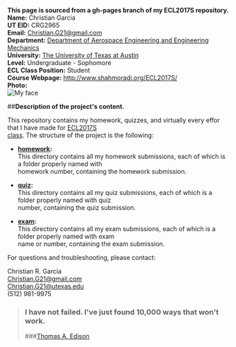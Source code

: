 **This page is sourced from a gh-pages branch of my ECL2017S repository.**
**Name:** Christian Garcia  
**UT EID:** CRG2965  
**Email:** Christian.G21@gmail.com  
**Department:** [Department of Aerospace Engineering and Engineering Mechanics](http://www.ae.utexas.edu/)  
**University:** [The University of Texas at Austin](http://www.utexas.edu/)  
**Level:** Undergraduate - Sophomore  
**ECL Class Position:** Student  
**Course Webpage:** http://www.shahmoradi.org/ECL2017S/  
**Photo:**  
![My face](http://imgur.com/lP0tntN.jpg)

##**Description of the project's content.**

This repository contains my homework, quizzes, and virtually every effor that I have made for [ECL2017S  
class](http://www.shahmoradi.org/ECL2017S/). The structure of the project is the following:

* [**homework**](https://github.com/ChristianG21/ECL2017S/tree/master/homework)**:**  
This directory contains all my homework submissions, each of which is a folder properly named with  
homework number, containing the homework submission.

* [**quiz**](https://github.com/ChristianG21/ECL2017S/tree/master/quiz)**:**  
This directory contains all my quiz submissions, each of which is a folder properly named with quiz  
number, containing the quiz submission.

* [**exam**](https://github.com/ChristianG21/ECL2017S/tree/master/exam)**:**  
This directory contains all my exam submissions, each of which is a folder properly named with exam  
name or number, containing the exam submission.


For questions and troubleshooting, please contact:

Christian R. Garcia  
Christian.G21@gmail.com  
Christian.G21@utexas.edu  
(512) 981-9975  

>### I have not failed. I've just found 10,000 ways that won't work.
>###[Thomas A. Edison](https://en.wikipedia.org/wiki/Thomas_Edison)
